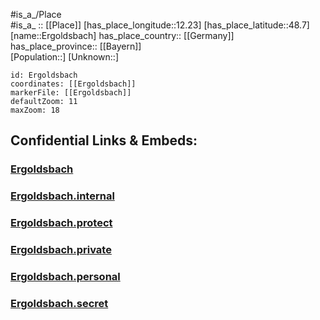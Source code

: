 ﻿---
location: [48.7,12.23] 
mapzoom: [7,12] 
mapmarker: city 
type: City
tags:
- geo/City


SpocWebEntityId: 30048
isDeleted: false
confidential: public

---
#is_a_/Place  
#is_a_ :: [[Place]] 
[has_place_longitude::12.23] 
[has_place_latitude::48.7] 
[name::Ergoldsbach] 
has_place_country:: [[Germany]]  
has_place_province:: [[Bayern]]  
[Population::] 
[Unknown::] 


```leaflet
id: Ergoldsbach
coordinates: [[Ergoldsbach]] 
markerFile: [[Ergoldsbach]] 
defaultZoom: 11 
maxZoom: 18
```


## Confidential Links & Embeds: 

### [Ergoldsbach](/_public/Earth/Continent/Europe/Europe~Central/Germany/Germany~West/Bayern/counties~Bayern/Landshut/cities~Landshut/Ergoldsbach.md) 

### [Ergoldsbach.internal](/_internal/Earth/Continent/Europe/Europe~Central/Germany/Germany~West/Bayern/counties~Bayern/Landshut/cities~Landshut/Ergoldsbach.internal.md) 

### [Ergoldsbach.protect](/_protect/Earth/Continent/Europe/Europe~Central/Germany/Germany~West/Bayern/counties~Bayern/Landshut/cities~Landshut/Ergoldsbach.protect.md) 

### [Ergoldsbach.private](/_private/Earth/Continent/Europe/Europe~Central/Germany/Germany~West/Bayern/counties~Bayern/Landshut/cities~Landshut/Ergoldsbach.private.md) 

### [Ergoldsbach.personal](/_personal/Earth/Continent/Europe/Europe~Central/Germany/Germany~West/Bayern/counties~Bayern/Landshut/cities~Landshut/Ergoldsbach.personal.md) 

### [Ergoldsbach.secret](/_secret/Earth/Continent/Europe/Europe~Central/Germany/Germany~West/Bayern/counties~Bayern/Landshut/cities~Landshut/Ergoldsbach.secret.md) 
